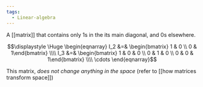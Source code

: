 ```yaml
---
tags:
  - Linear-algebra
---
```

A [[matrix]] that contains only 1s in the its main diagonal, and 0s elsewhere.

$$\displaystyle \Huge \begin{eqnarray} 
I_2 &=& \begin{bmatrix} 1 & 0 \\ 0 & 1\end{bmatrix} \\\\
I_3 &=& \begin{bmatrix} 1 & 0 & 0 \\ 0 & 1 & 0 \\ 0 & 0 & 1\end{bmatrix} \\\\
\cdots
\end{eqnarray}$$

This matrix, *does not change anything in the space*
(refer to [[how matrices transform space]])
